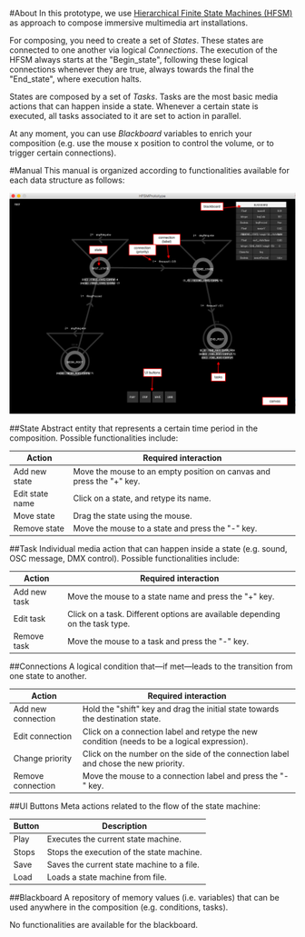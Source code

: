 #About
In this prototype, we use [Hierarchical Finite State Machines (HFSM)](https://en.wikipedia.org/wiki/UML_state_machine#Hierarchically_nested_states) as approach to compose immersive multimedia art installations.

For composing, you need to create a set of _States_. These states are connected to one another via logical _Connections_. The execution of the HFSM always starts at the "Begin_state", following these logical connections whenever they are true, always towards the final the "End_state", where execution halts.

States are composed by a set of _Tasks_. Tasks are the most basic media actions that can happen inside a state. Whenever a certain state is executed, all tasks associated to it are set to action in parallel.

At any moment, you can use _Blackboard_ variables to enrich your composition (e.g. use the mouse x position to control the volume, or to trigger certain connections).

#Manual
This manual is organized according to functionalities available for each data structure as follows:

![image](screenshot.jpg)

##State
Abstract entity that represents a certain time period in the composition. Possible functionalities include:

| Action | Required interaction |
| ------------- | ------------- |
| Add new state | Move the mouse to an empty position on canvas and press the "+" key. |
| Edit state name | Click on a state, and retype its name. |
| Move state | Drag the state using the mouse.|
| Remove state | Move the mouse to a state and press the "-" key. |

##Task
Individual media action that can happen inside a state (e.g. sound, OSC message, DMX control). Possible functionalities include:

| Action | Required interaction |
| ------------- | ------------- |
| Add new task | Move the mouse to a state name and press the "+" key. |
| Edit task | Click on a task. Different options are available depending on the task type. |
| Remove task | Move the mouse to a task and press the "-" key. |

##Connections
A logical condition that—if met—leads to the transition from one state to another.

| Action | Required interaction |
| ------------- | ------------- |
| Add new connection | Hold the "shift" key and drag the initial state towards the destination state. |
| Edit connection | Click on a connection label and retype the new condition (needs to be a logical expression). |
| Change priority | Click on the number on the side of the connection label and chose the new priority. |
| Remove connection | Move the mouse to a connection label and press the "-" key. |

##UI Buttons
Meta actions related to the flow of the state machine:

| Button | Description |
| ------------- | ------------- |
| Play | Executes the current state machine. |
| Stops| Stops the execution of the state machine. |
| Save | Saves the current state machine to a file. |
| Load | Loads a state machine from file. |

##Blackboard
A repository of memory values (i.e. variables) that can be used anywhere in the composition (e.g. conditions, tasks).

No functionalities are available for the blackboard.

